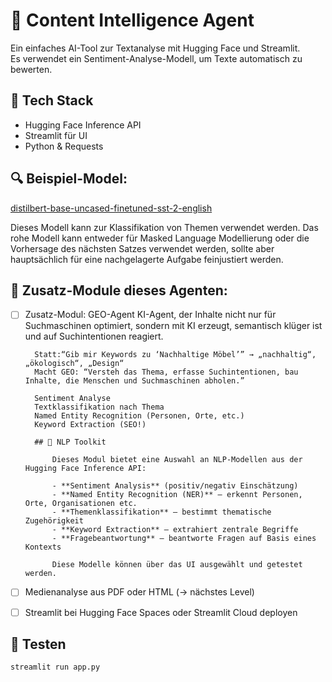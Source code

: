 # 🧠 Content Intelligence Agent

Ein einfaches AI-Tool zur Textanalyse mit Hugging Face und Streamlit.  
Es verwendet ein Sentiment-Analyse-Modell, um Texte automatisch zu bewerten.

## 🚀 Tech Stack
- Hugging Face Inference API
- Streamlit für UI
- Python & Requests

## 🔍 Beispiel-Model:
[distilbert-base-uncased-finetuned-sst-2-english](https://huggingface.co/distilbert-base-uncased-finetuned-sst-2-english)

Dieses Modell kann zur Klassifikation von Themen verwendet werden. Das rohe Modell kann entweder für Masked Language Modellierung oder die Vorhersage des nächsten Satzes verwendet werden, sollte aber hauptsächlich für eine nachgelagerte Aufgabe feinjustiert werden. 


## 🔁 Zusatz-Module dieses Agenten:
- [ ] Zusatz-Modul: GEO-Agent 
        KI-Agent, der Inhalte nicht nur für Suchmaschinen optimiert,
        sondern mit KI erzeugt, semantisch klüger ist und auf Suchintentionen reagiert.

        Statt:“Gib mir Keywords zu ‘Nachhaltige Möbel’” → „nachhaltig“, „ökologisch“, „Design“
        Macht GEO: “Versteh das Thema, erfasse Suchintentionen, bau Inhalte, die Menschen und Suchmaschinen abholen.”

        Sentiment Analyse
        Textklassifikation nach Thema
	    Named Entity Recognition (Personen, Orte, etc.)
	    Keyword Extraction (SEO!)

        ## 🧠 NLP Toolkit

            Dieses Modul bietet eine Auswahl an NLP-Modellen aus der Hugging Face Inference API:

            - **Sentiment Analysis** (positiv/negativ Einschätzung)
            - **Named Entity Recognition (NER)** – erkennt Personen, Orte, Organisationen etc.
            - **Themenklassifikation** – bestimmt thematische Zugehörigkeit
            - **Keyword Extraction** – extrahiert zentrale Begriffe
            - **Fragebeantwortung** – beantworte Fragen auf Basis eines Kontexts

            Diese Modelle können über das UI ausgewählt und getestet werden.

- [ ] Medienanalyse aus PDF oder HTML (→ nächstes Level)
- [ ] Streamlit bei Hugging Face Spaces oder Streamlit Cloud deployen


## 🧪 Testen
```bash
streamlit run app.py